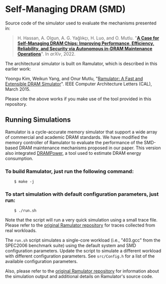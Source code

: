 # Self-Managing DRAM (SMD)

Source code of the simulator used to evaluate the mechanisms presented in:
>H. Hassan, A. Olgun, A. G. Yağlıkçı, H. Luo, and O. Mutlu.
>"[**A Case for Self-Managing DRAM Chips: Improving Performance, Efficiency, Reliability, and Security via Autonomous in-DRAM Maintenance Operations**](https://arxiv.org/abs/2207.13358)".
>In _arXiv_, 2022.

The architectural simulator is built on Ramulator, which is described in this earlier work:

Yoongu Kim, Weikun Yang, and Onur Mutlu, "[Ramulator: A Fast and Extensible DRAM Simulator](https://people.inf.ethz.ch/omutlu/pub/ramulator_dram_simulator-ieee-cal15.pdf)". IEEE Computer Architecture Letters (CAL), March 2015. 

Please cite the above works if you make use of the tool provided in this repository.


## Running Simulations

Ramulator is a cycle-accurate memory simulator that support a wide array of
commercial and academic DRAM standards. We have modified the memory controller
of Ramulator to evaluate the performance of the SMD-based DRAM maintenance
mechanisms proposed in our paper. This version also integrated
[DRAMPower](https://github.com/tukl-msd/DRAMPower), a tool used to estimate DRAM
energy consumption.

### To build Ramulator, just run the following command:
        $ make -j

### To start simulation with default configuration parameters, just run:
        $ ./run.sh

Note that the script will run a very quick simulation using a small trace
file. Please refer to the [original Ramulator
repository](https://github.com/CMU-SAFARI/ramulator) for traces collected
from real workloads.

The `run.sh` script simulates a single-core workload (i.e., "403.gcc" from the
SPEC2006 benchmark suite) using the default system and SMD configuration
parameters. Update the script to simulate a different workload with different
configuration parameters. See `src/Config.h` for a list of the available
configuration parameters.

Also, please refer to the [original Ramulator
repository](https://github.com/CMU-SAFARI/ramulator) for information about the
simulation output and additional details on Ramulator's source code.